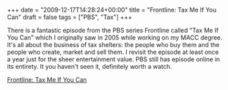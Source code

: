+++
date = "2009-12-17T14:28:24+00:00"
title = "Frontline: Tax Me If You Can"
draft = false
tags = ["PBS", "Tax"]
+++

There is a fantastic episode from the PBS series Frontline called "Tax Me If You Can" which I originally saw in 2005 while working on my MACC degree. It's all about the business of tax shelters: the people who buy them and the people who create, market and sell them. I revisit the episode at least once a year just for the sheer entertainment value. PBS still has episode online in its entirety. It you haven't seen it, definitely worth a watch. 

[Frontline: Tax Me If You Can](http://bit.ly/6EmRAh)
